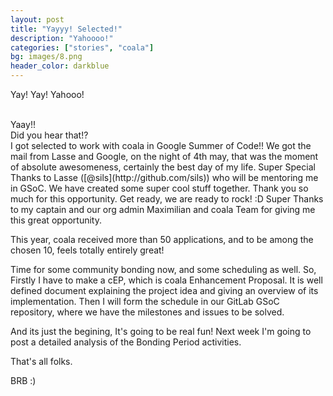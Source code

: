 ```yaml
---
layout: post
title: "Yayyy! Selected!"
description: "Yahoooo!"
categories: ["stories", "coala"]
bg: images/8.png
header_color: darkblue
---
```


Yay! Yay! Yahooo! <br>

<br>
Yaay!!

<br>
Did you hear that!? 

<br>
I got selected to work with coala in Google Summer of Code!! We got the mail from Lasse and Google, on the night of 4th may, that was the moment of absolute awesomeness, certainly the best day of my life. Super Special Thanks to Lasse ([@sils](http://github.com/sils)) who will be mentoring me in GSoC. We have created some super cool stuff together. Thank you so much for this opportunity. Get ready, we are ready to rock! :D Super Thanks to my captain and our org admin Maximilian and coala Team for giving me this great opportunity. 

This year, coala received more than 50 applications, and to be among the chosen 10, feels totally entirely great! 

Time for some community bonding now, and some scheduling as well. So, Firstly I have to make a cEP, which is coala Enhancement Proposal. It is well defined document explaining the project idea and giving an overview of its implementation. Then I will form the schedule in our GitLab GSoC repository, where we have the milestones and issues to be solved. 

And its just the begining, It's going to be real fun! Next week I'm going to post a detailed analysis of the Bonding Period activities. 

That's all folks.

BRB :)
